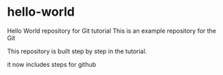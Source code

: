 # hello-world
Hello World repository for Git tutorial
This is an example repository for the Git

This repository is built step by step in the tutorial.

it now includes steps for github

